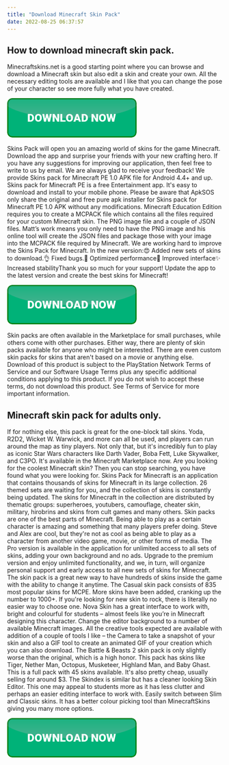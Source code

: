 ```yaml
---
title: "Download Minecraft Skin Pack"
date: 2022-08-25 06:37:57
---
```


## How to download minecraft skin pack.

Minecraftskins.net is a good starting point where you can browse and download a Minecraft skin but also edit a skin and create your own. All the necessary editing tools are available and I like that you can change the pose of your character so see more fully what you have created.

[![button](https://github.com/minecraftbay/minecraftbay.github.io/blob/main/dlbutton.png?raw=true)](https://minecraftsync.com/download-minecraft-skin)


Skins Pack will open you an amazing world of skins for the game Minecraft. Download the app and surprise your friends with your new crafting hero. If you have any suggestions for improving our application, then feel free to write to us by email. We are always glad to receive your feedback!
We provide Skins pack for Minecraft PE 1.0 APK file for Android 4.4+ and up. Skins pack for Minecraft PE is a free Entertainment app. It's easy to download and install to your mobile phone. Please be aware that ApkSOS only share the original and free pure apk installer for Skins pack for Minecraft PE 1.0 APK without any modifications.
Minecraft Education Edition requires you to create a MCPACK file which contains all the files required for your custom Minecraft skin. The PNG image file and a couple of JSON files. Matt’s work means you only need to have the PNG image and his online tool will create the JSON files and package those with your image into the MCPACK file required by Minecraft.
We are working hard to improve the Skins Pack for Minecraft. In the new version:😍 Added new sets of skins to download.👌 Fixed bugs.🚀 Optimized performance🤳 Improved interface✨ Increased stabilityThank you so much for your support! Update the app to the latest version and create the best skins for Minecraft!

[![button](https://github.com/minecraftbay/minecraftbay.github.io/blob/main/dlbutton.png?raw=true)](https://minecraftsync.com/download-minecraft-skin)


Skin packs are often available in the Marketplace for small purchases, while others come with other purchases. Either way, there are plenty of skin packs available for anyone who might be interested. There are even custom skin packs for skins that aren't based on a movie or anything else.
Download of this product is subject to the PlayStation Network Terms of Service and our Software Usage Terms plus any specific additional conditions applying to this product. If you do not wish to accept these terms, do not download this product. See Terms of Service for more important information.

## Minecraft skin pack for adults only.

If for nothing else, this pack is great for the one-block tall skins. Yoda, R2D2, Wicket W. Warwick, and more can all be used, and players can run around the map as tiny players. Not only that, but it's incredibly fun to play as iconic Star Wars characters like Darth Vader, Boba Fett, Luke Skywalker, and C3PO. It's available in the Minecraft Marketplace now.
Are you looking for the coolest Minecraft skin? Then you can stop searching, you have found what you were looking for. Skins Pack for Minecraft is an application that contains thousands of skins for Minecraft in its large collection. 26 themed sets are waiting for you, and the collection of skins is constantly being updated. The skins for Minecraft in the collection are distributed by thematic groups: superheroes, youtubers, camouflage, cheater skin, military, hirobrins and skins from cult games and many others.
Skin packs are one of the best parts of Minecraft. Being able to play as a certain character is amazing and something that many players prefer doing. Steve and Alex are cool, but they're not as cool as being able to play as a character from another video game, movie, or other forms of media.
The Pro version is available in the application for unlimited access to all sets of skins, adding your own background and no ads. Upgrade to the premium version and enjoy unlimited functionality, and we, in turn, will organize personal support and early access to all new sets of skins for Minecraft.
The skin pack is a great new way to have hundreds of skins inside the game with the ability to change it anytime. The Casual skin pack consists of 835 most popular skins for MCPE. More skins have been added, cranking up the number to 1000+. If you're looking for new skin to rock, there is literally no easier way to choose one.
Nova Skin has a great interface to work with, bright and colourful for students – almost feels like you’re in Minecraft designing this character. Change the editor background to a number of available Minecraft images. All the creative tools expected are available with addition of a couple of tools I like – the Camera to take a snapshot of your skin and also a GIF tool to create an animated GIF of your creation which you can also download.
The Battle & Beasts 2 skin pack is only slightly worse than the original, which is a high honor. This pack has skins like Tiger, Nether Man, Octopus, Musketeer, Highland Man, and Baby Ghast. This is a full pack with 45 skins available. It's also pretty cheap, usually selling for around $3.
The Skindex is similar but has a cleaner looking Skin Editor. This one may appeal to students more as it has less clutter and perhaps an easier editing interface to work with. Easily switch between Slim and Classic skins. It has a better colour picking tool than MinecraftSkins giving you many more options.


[![button](https://github.com/minecraftbay/minecraftbay.github.io/blob/main/dlbutton.png?raw=true)](https://minecraftsync.com/download-minecraft-skin)